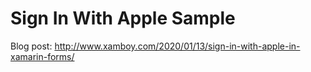 # Sign In With Apple Sample


Blog post: http://www.xamboy.com/2020/01/13/sign-in-with-apple-in-xamarin-forms/
